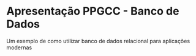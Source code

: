 # Apresentação PPGCC - Banco de Dados
Um exemplo de como utilizar banco de dados relacional para aplicações modernas
